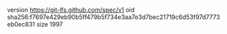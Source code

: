 version https://git-lfs.github.com/spec/v1
oid sha256:f7697e429eb90b5ff479b5f734e3aa7e3d7bec21719c6d53f97d7773eb0ec831
size 1997
